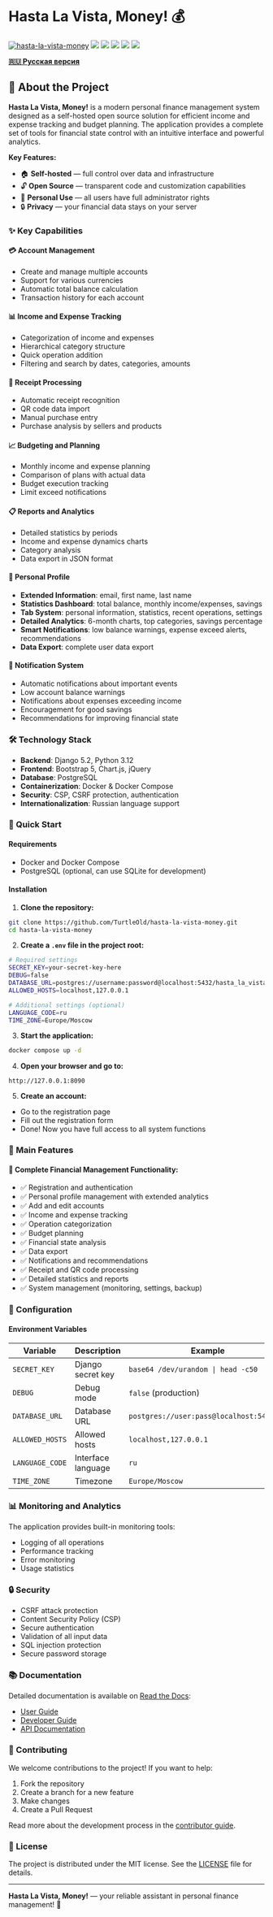 # Hasta La Vista, Money! 💰

[![hasta-la-vista-money](https://github.com/TurtleOld/hasta-la-vista-money/actions/workflows/hasta_la_vista_money.yaml/badge.svg)](https://github.com/TurtleOld/hasta-la-vista-money/actions/workflows/hasta_la_vista_money.yaml)
[![](https://app.codacy.com/project/badge/Grade/5281be8b483c4c7d8576bdf0ad15d94d)](https://app.codacy.com/gh/TurtleOld/hasta-la-vista-money/dashboard?utm_source=gh&utm_medium=referral&utm_content=&utm_campaign=Badge_grade)
[![](https://app.codacy.com/project/badge/Coverage/5281be8b483c4c7d8576bdf0ad15d94d)](https://app.codacy.com/gh/TurtleOld/hasta-la-vista-money/dashboard?utm_source=gh&utm_medium=referral&utm_content=&utm_campaign=Badge_coverage)
[![](https://sloc.xyz/github/hlvm-app/hasta-la-vista-money/?category=code)](https://sloc.xyz/github/hlvm-app/hasta-la-vista-money/?category=code)
[![](https://sloc.xyz/github/hlvm-app/hasta-la-vista-money/?category=blanks)](https://sloc.xyz/github/hlvm-app/hasta-la-vista-money/?category=blanks)
[![](https://wakatime.com/badge/github/TurtleOld/hasta-la-vista-money.svg)](https://wakatime.com/badge/github/TurtleOld/hasta-la-vista-money)

**[🇷🇺 Русская версия](README.md)**

## 🎯 About the Project

**Hasta La Vista, Money!** is a modern personal finance management system designed as a self-hosted open source solution for efficient income and expense tracking and budget planning. The application provides a complete set of tools for financial state control with an intuitive interface and powerful analytics.

**Key Features:**
- 🏠 **Self-hosted** — full control over data and infrastructure
- 🔓 **Open Source** — transparent code and customization capabilities
- 👤 **Personal Use** — all users have full administrator rights
- 🔒 **Privacy** — your financial data stays on your server

### ✨ Key Capabilities

#### 💳 **Account Management**
- Create and manage multiple accounts
- Support for various currencies
- Automatic total balance calculation
- Transaction history for each account

#### 📊 **Income and Expense Tracking**
- Categorization of income and expenses
- Hierarchical category structure
- Quick operation addition
- Filtering and search by dates, categories, amounts

#### 🧾 **Receipt Processing**
- Automatic receipt recognition
- QR code data import
- Manual purchase entry
- Purchase analysis by sellers and products

#### 📈 **Budgeting and Planning**
- Monthly income and expense planning
- Comparison of plans with actual data
- Budget execution tracking
- Limit exceed notifications

#### 📋 **Reports and Analytics**
- Detailed statistics by periods
- Income and expense dynamics charts
- Category analysis
- Data export in JSON format

#### 👤 **Personal Profile**
- **Extended Information**: email, first name, last name
- **Statistics Dashboard**: total balance, monthly income/expenses, savings
- **Tab System**: personal information, statistics, recent operations, settings
- **Detailed Analytics**: 6-month charts, top categories, savings percentage
- **Smart Notifications**: low balance warnings, expense exceed alerts, recommendations
- **Data Export**: complete user data export

#### 🔔 **Notification System**
- Automatic notifications about important events
- Low account balance warnings
- Notifications about expenses exceeding income
- Encouragement for good savings
- Recommendations for improving financial state

### 🛠 Technology Stack

- **Backend**: Django 5.2, Python 3.12
- **Frontend**: Bootstrap 5, Chart.js, jQuery
- **Database**: PostgreSQL
- **Containerization**: Docker & Docker Compose
- **Security**: CSP, CSRF protection, authentication
- **Internationalization**: Russian language support

### 🚀 Quick Start

#### Requirements
- Docker and Docker Compose
- PostgreSQL (optional, can use SQLite for development)

#### Installation

1. **Clone the repository:**
```bash
git clone https://github.com/TurtleOld/hasta-la-vista-money.git
cd hasta-la-vista-money
```

2. **Create a `.env` file in the project root:**
```bash
# Required settings
SECRET_KEY=your-secret-key-here
DEBUG=false
DATABASE_URL=postgres://username:password@localhost:5432/hasta_la_vista_money
ALLOWED_HOSTS=localhost,127.0.0.1

# Additional settings (optional)
LANGUAGE_CODE=ru
TIME_ZONE=Europe/Moscow
```

3. **Start the application:**
```bash
docker compose up -d
```

4. **Open your browser and go to:**
```
http://127.0.0.1:8090
```

5. **Create an account:**
- Go to the registration page
- Fill out the registration form
- Done! Now you have full access to all system functions

### 📱 Main Features

#### 🎯 **Complete Financial Management Functionality:**
- ✅ Registration and authentication
- ✅ Personal profile management with extended analytics
- ✅ Add and edit accounts
- ✅ Income and expense tracking
- ✅ Operation categorization
- ✅ Budget planning
- ✅ Financial state analysis
- ✅ Data export
- ✅ Notifications and recommendations
- ✅ Receipt and QR code processing
- ✅ Detailed statistics and reports
- ✅ System management (monitoring, settings, backup)

### 🔧 Configuration

#### Environment Variables

| Variable | Description | Example |
|----------|-------------|---------|
| `SECRET_KEY` | Django secret key | `base64 /dev/urandom \| head -c50` |
| `DEBUG` | Debug mode | `false` (production) |
| `DATABASE_URL` | Database URL | `postgres://user:pass@localhost:5432/db` |
| `ALLOWED_HOSTS` | Allowed hosts | `localhost,127.0.0.1` |
| `LANGUAGE_CODE` | Interface language | `ru` |
| `TIME_ZONE` | Timezone | `Europe/Moscow` |

### 📊 Monitoring and Analytics

The application provides built-in monitoring tools:
- Logging of all operations
- Performance tracking
- Error monitoring
- Usage statistics

### 🔒 Security

- CSRF attack protection
- Content Security Policy (CSP)
- Secure authentication
- Validation of all input data
- SQL injection protection
- Secure password storage

### 📚 Documentation

Detailed documentation is available on [Read the Docs](https://hasta-la-vista-money.readthedocs.io/):
- [User Guide](https://hasta-la-vista-money.readthedocs.io/)
- [Developer Guide](https://hasta-la-vista-money.readthedocs.io/contribute/)
- [API Documentation](https://hasta-la-vista-money.readthedocs.io/api/)

### 🤝 Contributing

We welcome contributions to the project! If you want to help:

1. Fork the repository
2. Create a branch for a new feature
3. Make changes
4. Create a Pull Request

Read more about the development process in the [contributor guide](https://hasta-la-vista-money.readthedocs.io/contribute/).

### 📄 License

The project is distributed under the MIT license. See the [LICENSE](LICENSE) file for details.

---

**Hasta La Vista, Money!** — your reliable assistant in personal finance management! 💪 